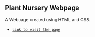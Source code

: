 ## Plant Nursery Webpage
A Webpage created using HTML and CSS.
- [`Link to visit the page`](https://usha-725.github.io/html-css/plant-nursery-webpage)
